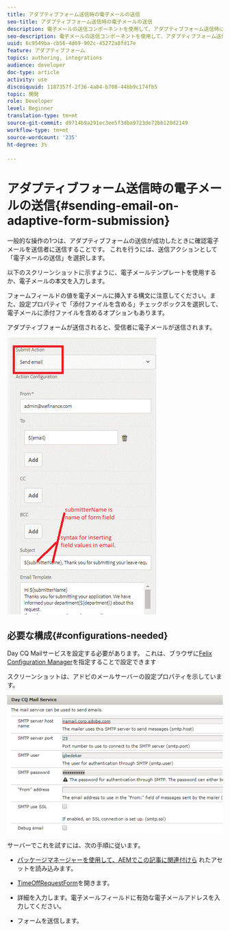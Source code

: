 ```yaml
---
title: アダプティブフォーム送信時の電子メールの送信
seo-title: アダプティブフォーム送信時の電子メールの送信
description: 電子メールの送信コンポーネントを使用して、アダプティブフォーム送信時に確認電子メールを送信する
seo-description: 電子メールの送信コンポーネントを使用して、アダプティブフォーム送信時に確認電子メールを送信する
uuid: 6c9549ba-cb56-4d69-902c-45272a8fd17e
feature: アダプティブフォーム
topics: authoring, integrations
audience: developer
doc-type: article
activity: use
discoiquuid: 1187357f-2f36-4a04-b708-44bb9c174fb5
topic: 開発
role: Developer
level: Beginner
translation-type: tm+mt
source-git-commit: d9714b9a291ec3ee5f3dba9723de72bb120d2149
workflow-type: tm+mt
source-wordcount: '235'
ht-degree: 3%

---
```



# アダプティブフォーム送信時の電子メールの送信{#sending-email-on-adaptive-form-submission}

一般的な操作の1つは、アダプティブフォームの送信が成功したときに確認電子メールを送信者に送信することです。 これを行うには、送信アクションとして「電子メールの送信」を選択します。

以下のスクリーンショットに示すように、電子メールテンプレートを使用するか、電子メールの本文を入力します。

フォームフィールドの値を電子メールに挿入する構文に注意してください。また、設定プロパティで「添付ファイルを含める」チェックボックスを選択して、電子メールに添付ファイルを含めるオプションもあります。

アダプティブフォームが送信されると、受信者に電子メールが送信されます。

![SendEmail](assets/sendemailaction.gif)

## 必要な構成{#configurations-needed}

Day CQ Mailサービスを設定する必要があります。 これは、ブラウザに[Felix Configuration Manager](http://localhost:4502/system/console/configMgr)を指定することで設定できます

スクリーンショットは、アドビのメールサーバーの設定プロパティを示しています。

![mailservice](assets/mailservice.png)

サーバーでこれを試すには、次の手順に従います。

* [パッケージマネージャーを使用して、AEMでこの記事に関連付けら](assets/timeoffrequest.zip) れたアセットを読み込みます。

* [TimeOffRequestForm](http://localhost:4502/content/dam/formsanddocuments/helpx/timeoffrequestform/jcr:content?wcmmode=disabled)を開きます。

* 詳細を入力します。電子メールフィールドに有効な電子メールアドレスを入力してください。

* フォームを送信します。
